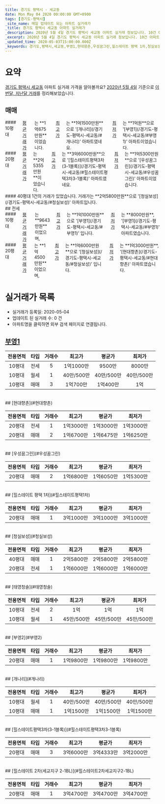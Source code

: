 ```yaml
---
title: 경기도 평택시 - 세교동
date: Mon May 04 2020 00:00:00 GMT+0900
tags: [경기도-평택시]
_site_name: 매일 업데이트 되는 아파트 실거래가
_title: 경기도 평택시 세교동 아파트 실거래가
_description: 2020년 5월 4일 경기도 평택시 세교동 아파트 실거래 정보입니다. 10건 아파트 정보가 있습니다.
_excerpt: 2020년 5월 4일 경기도 평택시 세교동 아파트 실거래 정보입니다. 10건 아파트 정보가 있습니다.
_updated_time: 2020-05-03T15:00:00.000Z
_keywords: 경기도,평택시,세교동,부영1,현대향촌,우성꿈그린,힐스테이트 평택 1차,청실보성,태영청솔,부영2,개나리,힐스테이트평택3차(3-1블록),힐스테이트 2차(세교지구 2-1BL)
---
```





# 요약
<ins>경기도 평택시 세교동</ins> 아파트 실거래 가격을 알아볼까요? <ins>2020년 5월 4일</ins> 기준으로 <ins>이번달, 지난달 거래</ins>를 정리해보았습니다.

## 매매
<div class="container">
<div class="six columns" markdown="1">
#### 10평대
<ins>평균 거래가</ins>는 **1억675만원**이었습니다. <ins>최고가</ins>는 **1억1500만원**으로 '[개나리](/경기도-평택시-세교동/#개나리)' 아파트였네요. <ins>최저가</ins>는 **1억원**으로 '[부영1](/경기도-평택시-세교동/#부영1)' 아파트이었습니다.
</div>
<div class="six columns" markdown="1">
#### 20평대
<ins>평균 거래가</ins>는 **2억5355만원**이었습니다. <ins>최고가</ins>는 **3억6000만원**으로 '[힐스테이트평택3차(3-1블록)](/경기도-평택시-세교동/#힐스테이트평택3차3-1블록)' 아파트였네요. <ins>최저가</ins>는 **1억5300만원**으로 '[우성꿈그린](/경기도-평택시-세교동/#우성꿈그린)' 아파트이었습니다.
</div>
</div>
<div class="container">
<div class="twelve columns" markdown="1">
#### 40평대
1건의 거래가 있었습니다. 거래가는 **2억5800만원**으로 '[청실보성](/경기도-평택시-세교동/#청실보성)' 아파트입니다.
</div>
</div>
## 전세
<div class="container">
<div class="six columns" markdown="1">
#### 10평대
<ins>평균 거래가</ins>는 **9643만원**이었으며, <ins>최고가</ins>는 **1억1000만원**으로 '[부영1](/경기도-평택시-세교동/#부영1)' 입니다. <ins>최저가</ins>는 **8000만원**, '[부영1](/경기도-평택시-세교동/#부영1)' 아파트였습니다.
</div>
<div class="six columns" markdown="1">
#### 20평대
<ins>평균 거래가</ins>는 **1억4500만원**이었으며, <ins>최고가</ins>는 **1억6000만원**으로 '[청실보성](/경기도-평택시-세교동/#청실보성)' 입니다. <ins>최저가</ins>는 **1억3000만원**, '[현대향촌](/경기도-평택시-세교동/#현대향촌)' 아파트였습니다.
</div>
</div>



# 실거래가 목록
- 실거래가 등록일: 2020-05-04
- 업데이트 된 실거래 수: 0 건
- 아파트명을 클릭하면 외부 검색 페이지로 연결됩니다.

## [부영1](#부영1)

|전용면적|타입|거래수|최고가|평균가|최저가|
|:---:|:---:|:---:|:---:|:---:|:---:|
|10평대|<span class="deal-type-2">전세</span>|5|1억1000만|9500만|8000만|
|10평대|<span class="deal-type-3">월세</span>|1|40만/500만|40만/500만|40만/500만|
|10평대|<span class="deal-type-1">매매</span>|3|1억700만|1억400만|1억|

<br/>
## [현대향촌](#현대향촌)

|전용면적|타입|거래수|최고가|평균가|최저가|
|:---:|:---:|:---:|:---:|:---:|:---:|
|20평대|<span class="deal-type-2">전세</span>|1|1억3000만|1억3000만|1억3000만|
|20평대|<span class="deal-type-1">매매</span>|2|1억6700만|1억6475만|1억6250만|

<br/>
## [우성꿈그린](#우성꿈그린)

|전용면적|타입|거래수|최고가|평균가|최저가|
|:---:|:---:|:---:|:---:|:---:|:---:|
|20평대|<span class="deal-type-1">매매</span>|2|1억6800만|1억6050만|1억5300만|

<br/>
## [힐스테이트 평택 1차](#힐스테이트평택1차)

|전용면적|타입|거래수|최고가|평균가|최저가|
|:---:|:---:|:---:|:---:|:---:|:---:|
|20평대|<span class="deal-type-1">매매</span>|1|3억1000만|3억1000만|3억1000만|

<br/>
## [청실보성](#청실보성)

|전용면적|타입|거래수|최고가|평균가|최저가|
|:---:|:---:|:---:|:---:|:---:|:---:|
|40평대|<span class="deal-type-1">매매</span>|1|2억5800만|2억5800만|2억5800만|
|20평대|<span class="deal-type-2">전세</span>|1|1억6000만|1억6000만|1억6000만|

<br/>
## [태영청솔](#태영청솔)

|전용면적|타입|거래수|최고가|평균가|최저가|
|:---:|:---:|:---:|:---:|:---:|:---:|
|10평대|<span class="deal-type-2">전세</span>|2|1억|1억|1억|
|10평대|<span class="deal-type-3">월세</span>|1|45만/500만|45만/500만|45만/500만|

<br/>
## [부영2](#부영2)

|전용면적|타입|거래수|최고가|평균가|최저가|
|:---:|:---:|:---:|:---:|:---:|:---:|
|20평대|<span class="deal-type-1">매매</span>|1|1억9800만|1억9800만|1억9800만|

<br/>
## [개나리](#개나리)

|전용면적|타입|거래수|최고가|평균가|최저가|
|:---:|:---:|:---:|:---:|:---:|:---:|
|10평대|<span class="deal-type-3">월세</span>|1|40만/500만|40만/500만|40만/500만|
|10평대|<span class="deal-type-1">매매</span>|1|1억1500만|1억1500만|1억1500만|

<br/>
## [힐스테이트평택3차(3-1블록)](#힐스테이트평택3차3-1블록)

|전용면적|타입|거래수|최고가|평균가|최저가|
|:---:|:---:|:---:|:---:|:---:|:---:|
|20평대|<span class="deal-type-1">매매</span>|3|3억6000만|3억4333만|3억2000만|

<br/>
## [힐스테이트 2차(세교지구 2-1BL)](#힐스테이트2차세교지구2-1BL)

|전용면적|타입|거래수|최고가|평균가|최저가|
|:---:|:---:|:---:|:---:|:---:|:---:|
|20평대|<span class="deal-type-1">매매</span>|1|3억4700만|3억4700만|3억4700만|

<br/>



